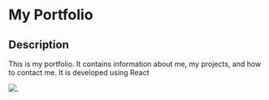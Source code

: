 # My Portfolio
## Description
This is my portfolio. It contains information about me, my projects, and how to contact me. It is developed using React


![](https://ionicframework.com/docs/icons/logo-react-icon.png). 